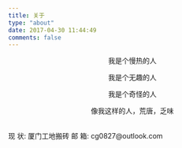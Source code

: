 ```yaml
---
title: 关于
type: "about"
date: 2017-04-30 11:44:49
comments: false
---
```

<div align="center">
我是个慢热的人

我是个无趣的人

我是个奇怪的人

像我这样的人，荒唐，乏味
</div>

<br/>
<div>
现 状: 厦门工地搬砖
邮 箱: cg0827@outlook.com
</div>

